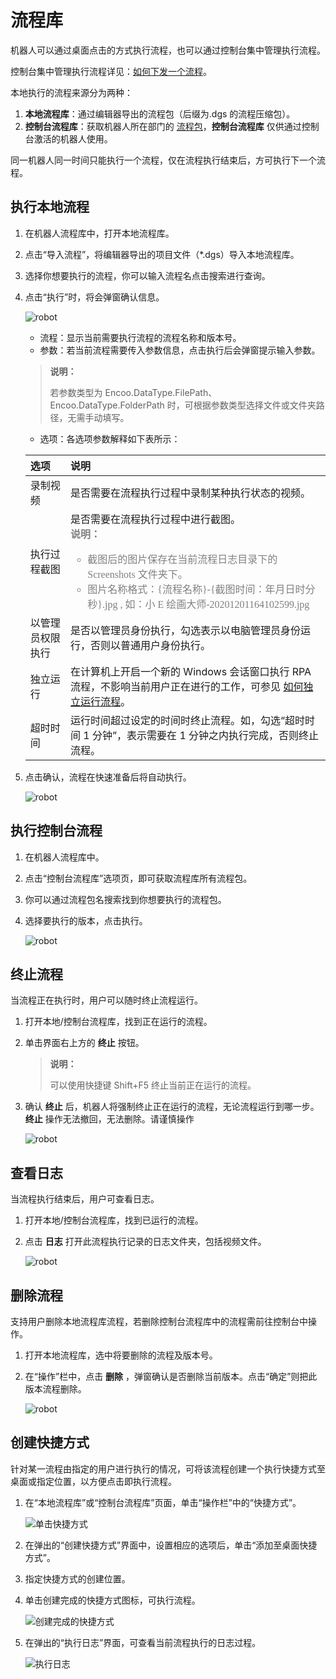 # 流程库

机器人可以通过桌面点击的方式执行流程，也可以通过控制台集中管理执行流程。

控制台集中管理执行流程详见：[如何下发一个流程](./../Console/workflow/manageworkflow.md)。

本地执行的流程来源分为两种：

1. **本地流程库**：通过编辑器导出的流程包（后缀为.dgs 的流程压缩包）。
2. **控制台流程库**：获取机器人所在部门的 [流程包](./../Console/packages/aboutPackages.md)，**控制台流程库** 仅供通过控制台激活的机器人使用。

同一机器人同一时间只能执行一个流程，仅在流程执行结束后，方可执行下一个流程。

## 执行本地流程

1. 在机器人流程库中，打开本地流程库。
2. 点击“导入流程”，将编辑器导出的项目文件（*.dgs）导入本地流程库。
3. 选择你想要执行的流程，你可以输入流程名点击搜索进行查询。
4. 点击“执行”时，将会弹窗确认信息。

    ![robot](https://docimages.blob.core.chinacloudapi.cn/images/Robot/flowofexecution20201201.png)

    - 流程：显示当前需要执行流程的流程名称和版本号。
    - 参数：若当前流程需要传入参数信息，点击执行后会弹窗提示输入参数。

    > **说明：**
    >
    > 若参数类型为 Encoo.DataType.FilePath、Encoo.DataType.FolderPath 时，可根据参数类型选择文件或文件夹路径，无需手动填写。

    - 选项：各选项参数解释如下表所示：

    |  选项    |说明      |
    | :---- | :---- |
    |   录制视频   |是否需要在流程执行过程中录制某种执行状态的视频。|
    |   执行过程截图   |是否需要在流程执行过程中进行截图。<br> <font color="grey" size="3" face="楷体"> **说明：** <br>  <ul> <li> 截图后的图片保存在当前流程日志目录下的 Screenshots 文件夹下。</li> <li> 图片名称格式：{流程名称}-{截图时间：年月日时分秒}.jpg , 如：小 E 绘画大师-20201201164102599.jpg </li> </ul> </font>  |
    |   以管理员权限执行   |是否以管理员身份执行，勾选表示以电脑管理员身份运行，否则以普通用户身份执行。      |
    |独立运行|在计算机上开启一个新的 Windows 会话窗口执行 RPA 流程，不影响当前用户正在进行的工作，可参见 [如何独立运行流程](../BestPractices/RunAlone.md)。|
    |   超时时间   | 运行时间超过设定的时间时终止流程。如，勾选“超时时间 1 分钟”，表示需要在 1 分钟之内执行完成，否则终止流程。|

5. 点击确认，流程在快速准备后将自动执行。

    ![robot](https://docimages.blob.core.chinacloudapi.cn/images/Robot/running20201230.png)

## 执行控制台流程

1. 在机器人流程库中。
2. 点击“控制台流程库”选项页，即可获取流程库所有流程包。
3. 你可以通过流程包名搜索找到你想要执行的流程包。
4. 选择要执行的版本，点击执行。

    ![robot](https://docimages.blob.core.chinacloudapi.cn/images/Robot/robotprocessconsole20211125.png)

## 终止流程

当流程正在执行时，用户可以随时终止流程运行。

1. 打开本地/控制台流程库，找到正在运行的流程。
2. 单击界面右上方的 **终止** 按钮。

    > **说明：**
    >
    > 可以使用快捷键 Shift+F5 终止当前正在运行的流程。

3. 确认 **终止** 后，机器人将强制终止正在运行的流程，无论流程运行到哪一步。**终止** 操作无法撤回，无法删除。请谨慎操作

    ![robot](https://docimages.blob.core.chinacloudapi.cn/images/Robot/stopprocess20210914.png)

## 查看日志

当流程执行结束后，用户可查看日志。

1. 打开本地/控制台流程库，找到已运行的流程。
2. 点击 **日志** 打开此流程执行记录的日志文件夹，包括视频文件。

    ![robot](https://docimages.blob.core.chinacloudapi.cn/images/Robot/Robot-Process-Log-0.png)

## 删除流程

支持用户删除本地流程库流程，若删除控制台流程库中的流程需前往控制台中操作。

1. 打开本地流程库，选中将要删除的流程及版本号。
2. 在“操作”栏中，点击 **删除** ，弹窗确认是否删除当前版本。点击“确定”则把此版本流程删除。

    ![robot](https://docimages.blob.core.chinacloudapi.cn/images/Robot/robot-deleteflow-1.png)

## 创建快捷方式

针对某一流程由指定的用户进行执行的情况，可将该流程创建一个执行快捷方式至桌面或指定位置，以方便点击即执行流程。

1. 在“本地流程库”或“控制台流程库”页面，单击“操作栏”中的“快捷方式”。

    ![单击快捷方式](https://docimages.blob.core.chinacloudapi.cn/images/Robot/shortcut20211125.png)

2. 在弹出的“创建快捷方式”界面中，设置相应的选项后，单击“添加至桌面快捷方式”。
3. 指定快捷方式的创建位置。
4. 单击创建完成的快捷方式图标，可执行流程。

    ![创建完成的快捷方式](https://docimages.blob.core.chinacloudapi.cn/images/Robot/shortcutdone20211125.png)

5. 在弹出的“执行日志”界面，可查看当前流程执行的日志过程。

    ![执行日志](https://docimages.blob.core.chinacloudapi.cn/images/Robot/autoexecuteworkflow20211125.png)
